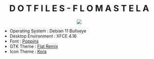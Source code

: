 <h1 align="center"> D O T F I L E S  -  F L O M A S T E L A </h1>
<p align="center"> <img src="https://github.com/iluviums/Dotfiles-Flomastela/blob/main/Screenshot.png"/> </p>

* Operating System : Debian 11 Bullseye
* Desktop Environment : XFCE 4.16
* Font : [Poppins](https://fonts.google.com/specimen/Poppins)
* GTK Theme : [Flat Remix](https://github.com/daniruiz/Flat-Remix-GTK)
* Icon Theme : [Kora](https://github.com/bikass/kora)
